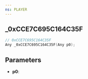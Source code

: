 ```yaml
---
ns: PLAYER
---
```

## _0xCCE7C695C164C35F

```c
// 0xCCE7C695C164C35F
Any _0xCCE7C695C164C35F(Any p0);
```

## Parameters
* **p0**:

